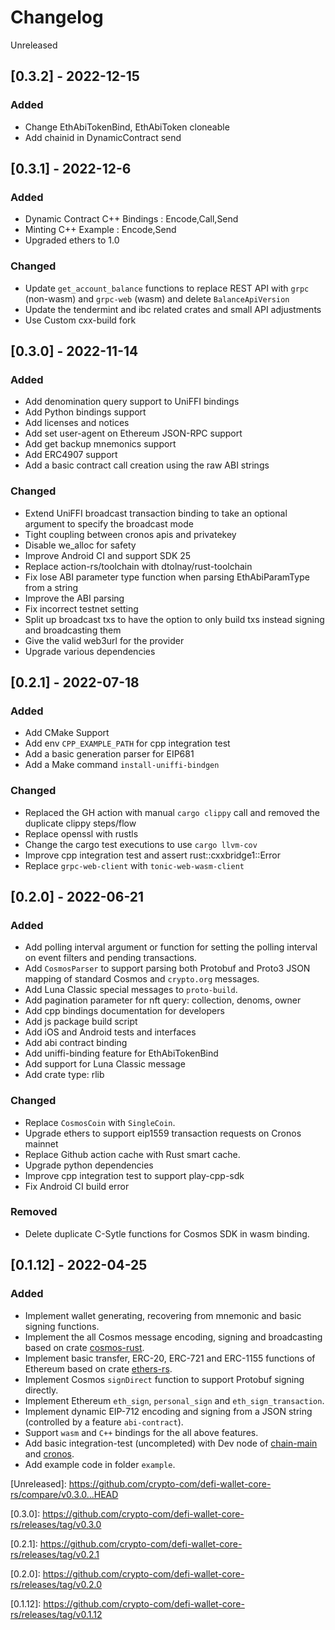 # Changelog

Unreleased

## [0.3.2] - 2022-12-15
### Added
- Change EthAbiTokenBind, EthAbiToken cloneable
- Add chainid in DynamicContract send

## [0.3.1] - 2022-12-6
### Added
- Dynamic Contract C++ Bindings : Encode,Call,Send
- Minting C++ Example : Encode,Send
- Upgraded ethers to 1.0

### Changed
- Update `get_account_balance` functions to replace REST API with `grpc` (non-wasm) and `grpc-web` (wasm) and delete `BalanceApiVersion`
- Update the tendermint and ibc related crates and small API adjustments
- Use Custom cxx-build fork


## [0.3.0] - 2022-11-14
### Added
- Add denomination query support to UniFFI bindings
- Add Python bindings support
- Add licenses and notices
- Add set user-agent on Ethereum JSON-RPC support
- Add get backup mnemonics support
- Add ERC4907 support
- Add a basic contract call creation using the raw ABI strings

### Changed
- Extend UniFFI broadcast transaction binding to take an optional argument to specify the broadcast mode
- Tight coupling between cronos apis and privatekey
- Disable we_alloc for safety
- Improve Android CI and support SDK 25
- Replace action-rs/toolchain with dtolnay/rust-toolchain
- Fix lose ABI parameter type function when parsing EthAbiParamType from a string
- Improve the ABI parsing
- Fix incorrect testnet setting
- Split up broadcast txs to have the option to only build txs instead signing and broadcasting them
- Give the valid web3url for the provider
- Upgrade various dependencies

## [0.2.1] - 2022-07-18
### Added
- Add CMake Support
- Add env `CPP_EXAMPLE_PATH` for cpp integration test
- Add a basic generation parser for EIP681
- Add a Make command `install-uniffi-bindgen`

### Changed
- Replaced the GH action with manual `cargo clippy` call and removed the duplicate clippy steps/flow
- Replace openssl with rustls
- Change the cargo test executions to use `cargo llvm-cov`
- Improve cpp integration test and assert rust::cxxbridge1::Error
- Replace `grpc-web-client` with `tonic-web-wasm-client`

## [0.2.0] - 2022-06-21
### Added
- Add polling interval argument or function for setting the polling interval on event filters and pending transactions.
- Add `CosmosParser` to support parsing both Protobuf and Proto3 JSON mapping of standard Cosmos and `crypto.org` messages.
- Add Luna Classic special messages to `proto-build`.
- Add pagination parameter for nft query: collection, denoms, owner
- Add cpp bindings documentation for developers
- Add js package build script
- Add iOS and Android tests and interfaces
- Add abi contract binding
- Add uniffi-binding feature for EthAbiTokenBind
- Add support for Luna Classic message
- Add crate type: rlib

### Changed
- Replace `CosmosCoin` with `SingleCoin`.
- Upgrade ethers to support eip1559 transaction requests on Cronos mainnet
- Replace Github action cache with Rust smart cache.
- Upgrade python dependencies
- Improve cpp integration test to support play-cpp-sdk
- Fix Android CI build error

### Removed
- Delete duplicate C-Sytle functions for Cosmos SDK in wasm binding.

## [0.1.12] - 2022-04-25
### Added
- Implement wallet generating, recovering from mnemonic and basic signing functions.
- Implement the all Cosmos message encoding, signing and broadcasting based on crate [cosmos-rust](https://github.com/cosmos/cosmos-rust).
- Implement basic transfer, ERC-20, ERC-721 and ERC-1155 functions of Ethereum based on crate [ethers-rs](https://github.com/gakonst/ethers-rs).
- Implement Cosmos `signDirect` function to support Protobuf signing directly.
- Implement Ethereum `eth_sign`, `personal_sign` and `eth_sign_transaction`.
- Implement dynamic EIP-712 encoding and signing from a JSON string (controlled by a feature `abi-contract`).
- Support `wasm` and `C++` bindings for the all above features.
- Add basic integration-test (uncompleted) with Dev node of [chain-main](https://github.com/crypto-org-chain/chain-main) and [cronos](https://github.com/crypto-org-chain/cronos).
- Add example code in folder `example`.

\[Unreleased\]: https://github.com/crypto-com/defi-wallet-core-rs/compare/v0.3.0...HEAD

\[0.3.0\]: https://github.com/crypto-com/defi-wallet-core-rs/releases/tag/v0.3.0

\[0.2.1\]: https://github.com/crypto-com/defi-wallet-core-rs/releases/tag/v0.2.1

\[0.2.0\]: https://github.com/crypto-com/defi-wallet-core-rs/releases/tag/v0.2.0

\[0.1.12\]: https://github.com/crypto-com/defi-wallet-core-rs/releases/tag/v0.1.12
